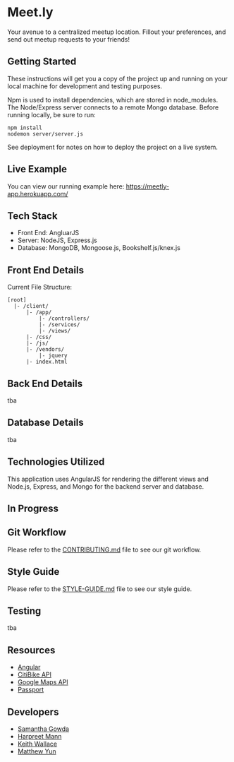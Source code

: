 # Meet.ly
Your avenue to a centralized meetup location. Fillout your preferences, and send out meetup requests to your friends!

## Getting Started
These instructions will get you a copy of the project up and running on your local machine for development and testing purposes.

Npm is used to install dependencies, which are stored in node_modules. The Node/Express server connects to a remote Mongo database. Before running locally, be sure to run:
```
npm install
nodemon server/server.js
```

See deployment for notes on how to deploy the project on a live system.

## Live Example
You can view our running example here: https://meetly-app.herokuapp.com/

## Tech Stack
- Front End: AngluarJS
- Server: NodeJS, Express.js
- Database: MongoDB, Mongoose.js, Bookshelf.js/knex.js

## Front End Details
Current File Structure:
```
[root]
  |- /client/
      |- /app/
          |- /controllers/
          |- /services/
          |- /views/
      |- /css/
      |- /js/
      |- /vendors/
          |- jquery
      |- index.html

```

## Back End Details
tba

## Database Details
tba

## Technologies Utilized
This application uses AngularJS for rendering the different views and Node.js, Express, and Mongo for the backend server and database.

## In Progress


## Git Workflow
Please refer to the [CONTRIBUTING.md](documentation/CONTRIBUTING.md) file to see our git workflow.

## Style Guide
Please refer to the [STYLE-GUIDE.md](documentation/STYLE-GUIDE.md) file to see our style guide.

## Testing
tba

## Resources
- [Angular](https://docs.angularjs.org/guide)
- [CitiBike API]()
- [Google Maps API](https://developers.google.com/maps/documentation/javascript/)
- [Passport]()

## Developers
- [Samantha Gowda](https://github.com/samgowda)
- [Harpreet Mann](https://github.com/H3mann)
- [Keith Wallace](https://github.com/Keith-Wallace)
- [Matthew Yun](https://github.com/mattyun)



